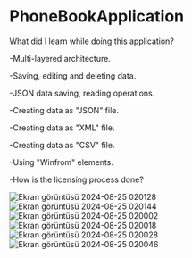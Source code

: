 # PhoneBookApplication

What did I learn while doing this application?

-Multi-layered architecture.

-Saving, editing and deleting data.
  
-JSON data saving, reading operations.

-Creating data as "JSON" file.

-Creating data as "XML" file.

-Creating data as "CSV" file.

-Using "Winfrom" elements.

-How is the licensing process done?

![Ekran görüntüsü 2024-08-25 020128](https://github.com/user-attachments/assets/2eac6353-c767-478e-afcb-355630d2a264)
![Ekran görüntüsü 2024-08-25 020144](https://github.com/user-attachments/assets/e7ba10a6-e8f0-4e29-9d6b-44a2fd5bbaa7)
![Ekran görüntüsü 2024-08-25 020002](https://github.com/user-attachments/assets/aea0d2e8-957b-477a-8164-ca4dc0d3398f)
![Ekran görüntüsü 2024-08-25 020018](https://github.com/user-attachments/assets/498ab455-8b5e-43e3-ad29-6e8c25e99c05)
![Ekran görüntüsü 2024-08-25 020028](https://github.com/user-attachments/assets/74e60005-df32-499a-9feb-c1a46cf2c40a)
![Ekran görüntüsü 2024-08-25 020046](https://github.com/user-attachments/assets/81493918-9ac9-4c4a-95c6-9aa3a15a9cc2)



